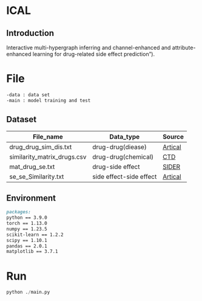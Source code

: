 # ICAL

## Introduction

Interactive multi-hypergraph inferring and channel-enhanced and attribute-enhanced learning for drug-related side effect prediction”).

# File

```markdown				
-data : data set										
-main : model training and test
```

## Dataset

| File_name                  | Data_type               | Source                                                       |
| -------------------------- | ----------------------- | ------------------------------------------------------------ |
| drug_drug_sim_dis.txt      | drug-drug(diease)       | [Artical](https://www.nature.com/articles/s41467-017-00680-8)           |
| similarity_matrix_drugs.csv| drug-drug(chemical)     | [CTD](https://ctdbase.org/)                                  |
| mat_drug_se.txt            | drug-side effect        | [SIDER](http://sideeffects.embl.de/)                         |
| se_se_Similarity.txt       | side effect-side effect | [Artical](https://www.nature.com/articles/s41467-017-00680-8)                           |

## Environment

```markdown
packages:
python == 3.9.0
torch == 1.13.0
numpy == 1.23.5
scikit-learn == 1.2.2
scipy == 1.10.1
pandas == 2.0.1
matplotlib == 3.7.1
```

# Run

```python
python ./main.py
```
